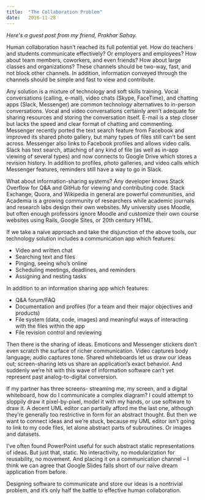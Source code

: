 ```yaml
---
title:  "The Collaboration Problem"
date:   2016-11-28
---
```


*Here's a guest post from my friend, Prakhar Sahay.*

Human collaboration hasn’t reached its full potential yet. How do teachers and students communicate effectively? Or employers and employees? How about team members, coworkers, and even friends? How about large classes and organizations? These channels should be two-way, fast, and not block other channels. In addition, information conveyed through the channels should be simple and fast to view and contribute.

Any solution is a mixture of technology and soft skills training. Vocal conversations (calling, e-mail), video chats (Skype, FaceTime), and chatting apps (Slack, Messenger) are common technology alternatives to in-person conversations. Vocal and video conversations certainly aren’t adequate for sharing resources and storing the conversation itself. E-mail is a step closer but lacks the speed and clear format of chatting and commenting. Messenger recently ported the text search feature from Facebook and improved its shared photo gallery, but many types of files still can’t be sent across. Messenger also links to Facebook profiles and allows video calls. Slack has text search, attaching of any kind of file (as well as in-app viewing of several types) and now connects to Google Drive which stores a revision history. In addition to profiles, photo galleries, and video calls which Messenger features, reminders still have a way to go in Slack.

What about information-sharing systems? Any developer knows Stack Overflow for Q&A and GitHub for viewing and contributing code. Stack Exchange, Quora, and Wikipedia in general are powerful communities, and Academia is a growing community of researchers while academic journals and research labs design their own websites. My university uses Moodle, but often enough professors ignore Moodle and customize their own course websites using Rails, Google Sites, or 20th century HTML.

If we take a naïve approach and take the disjunction of the above tools, our technology solution includes a communication app which features:

- Video and written chat
- Searching text and files
- Pinging, seeing who’s online
- Scheduling meetings, deadlines, and reminders
- Assigning and nesting tasks

In addition to an information sharing app which features:

- Q&A forum/FAQ
- Documentation and profiles (for a team and their major objectives and products)
- File system (data, code, images) and meaningful ways of interacting with the files within the app
- File revision control and reviewing

Then there is the sharing of ideas. Emoticons and Messenger stickers don’t even scratch the surface of richer communication. Video captures body language; audio captures tone. Shared whiteboards let us draw our ideas out; screen-sharing lets us share an application’s exact behavior. And suddenly we’re hit with this wave of information software can’t yet represent past analog-to-digital conversion.

If my partner has three screens- streaming me, my screen, and a digital whiteboard, how do I communicate a complex diagram? I could attempt to sloppily draw it pixel-by-pixel, model it with my hands, or use software to draw it. A decent UML editor can partially afford me the last one, although they’re generally too restrictive in form for an abstract thought. But then we want to connect ideas and we’re stuck, because my UML editor isn’t going to link to my code files, let alone abstract parts of subroutines. Or images and datasets.

I’ve often found PowerPoint useful for such abstract static representations of ideas. But just that, static.  No interactivity, no modularization for reusability, no movement. And placing it on a communication channel – I think we can agree that Google Slides falls short of our naïve dream application from before.

Designing software to communicate and store our ideas is a nontrivial problem, and it’s only half the battle to effective human collaboration.